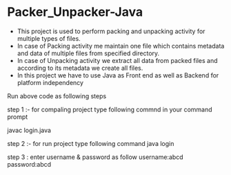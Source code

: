 # Packer_Unpacker-Java
- This project is used to perform packing and unpacking activity for multiple types of files. 
- In case of Packing activity me maintain one file which contains metadata and data of multiple files from specified directory. 
- In case of Unpacking activity we extract all data from packed files and according to its metadata we create all files. 
- In this project we have to use Java as Front end as well as Backend for platform independency

Run above code as following steps

step 1 :- for compaling project type following commnd in your command prompt

javac login.java

step 2 :- for run project type following command
java login

step 3 : enter username & password as follow
username:abcd password:abcd
